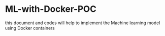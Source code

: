 # ML-with-Docker-POC
this document and codes will help to implement the Machine learning model using Docker containers 
